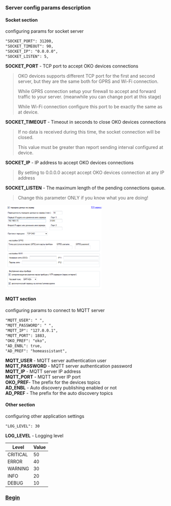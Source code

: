 ### Server config params description
#### Socket section  
configuring params for socket server
```
"SOCKET_PORT": 31200,
"SOCKET_TIMEOUT": 90,
"SOCKET_IP": "0.0.0.0",
"SOCKET_LISTEN": 5,
```

**SOCKET_PORT** - TCP port to accept OKO devices connections  
> OKO devices supports different TCP port for the first and second server, but they are the same both for GPRS and Wi-Fi connection.  
>
> While GPRS connection setup your firewall to accept and forward traffic to your server. (meanwhile you can change port at this stage)  
>
>While Wi-Fi connection configure this port to be exactly the same as at device.  

**SOCKET_TIMEOUT** - Timeout in seconds to close OKO devices connections
>If no data is received during this time, the socket connection will be closed.  
>
>This value must be greater than report sending interval configured at device.

**SOCKET_IP** - IP address to accept OKO devices connections
>By setting to 0.0.0.0 accept accept OKO devices connection at any IP address

**SOCKET_LISTEN** - The maximum length of the pending connections queue.
>Change this parameter ONLY if you know what you are doing!

<img src="https://github.com/xyzroe/oko2mqtt/blob/master/doc/img/oko_data_transfer.png?raw=true" width="60%">  

#### MQTT section
configuring params to connect to MQTT server
```
"MQTT_USER": " ",
"MQTT_PASSWORD": " ",
"MQTT_IP": "127.0.0.1",
"MQTT_PORT": 1883,
"OKO_PREF": "oko",
"AD_ENBL": true,
"AD_PREF": "homeassistant",
```
**MQTT_USER** - MQTT server authentication user  
**MQTT_PASSWORD** - MQTT server authentication password   
**MQTT_IP** - MQTT server IP address  
**MQTT_PORT** - MQTT server IP port  
**OKO_PREF**- The prefix for the devices topics  
**AD_ENBL** -  Auto discovery publishing enabled or not  
**AD_PREF** - The prefix for the auto discovery topics  

#### Other section  
configuring other application settings
```
"LOG_LEVEL": 30

```
**LOG_LEVEL** - Logging level  

| Level | Value |
|--- | --- |
| CRITICAL | 50 |
| ERROR | 40 |
| WARNING | 30 |
| INFO | 20 |
| DEBUG | 10 |

### [Begin](https://github.com/xyzroe/oko2mqtt/blob/master/doc/BEGIN.md)
